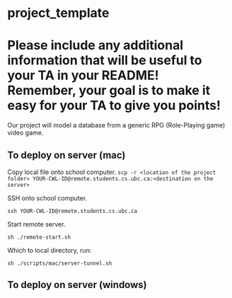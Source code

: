 # project_template
# Please include any additional information that will be useful to your TA in your README! Remember, your goal is to make it easy for your TA to give you points!

Our project will model a database from a generic RPG (Role-Playing game) video game.

## To deploy on server (mac)

Copy local file onto school computer.
`scp -r <location of the project folder> YOUR-CWL-ID@remote.students.cs.ubc.ca:<destination on the server>`

SSH onto school computer.

`ssh YOUR-CWL-ID@remote.students.cs.ubc.ca`

Start remote server.

`sh ./remote-start.sh`

Which to local directory, run:

`sh ./scripts/mac/server-tunnel.sh`

## To deploy on server (windows)
